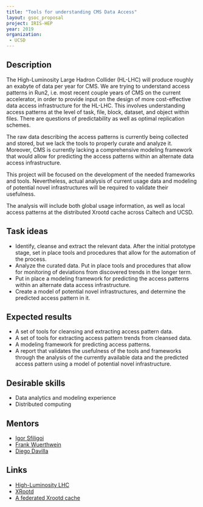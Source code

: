 ```yaml
---
title: "Tools for understanding CMS Data Access"
layout: gsoc_proposal
project: IRIS-HEP
year: 2019
organization:
 - UCSD
---
```



## Description

The High-Luminosity Large Hadron Collider (HL-LHC) will produce roughly an exabyte of data per year for CMS. 
We are trying to understand access patterns in Run2, i.e. most recent couple years of CMS on the current accelerator, 
in order to provide input on the design of more cost-effective data access infrastructure for the HL-LHC. 
This involves understanding access patterns at the level of task, file, block, dataset, and object within files.
There are questions of predictability as well as optimal replication schemes. 

The raw data describing the access patterns is currently being collected and stored, 
but we lack the tools to properly curate and analyze it.
Moreover, CMS is currently lacking a comprehensive modeling framework that would allow for
predicting the access patterns within an alternate data access infrastructure. 

This project will be focused on the development of the needed frameworks and tools. 
Nevertheless, actual analysis of current usage data and modeling of potential novel infrastructures
will be required to validate their usefulness.

The analysis will include both global usage information,
as well as local access patterns at the distributed Xrootd cache across Caltech and UCSD.


## Task ideas

 - Identify, cleanse and extract the relevant data. 
  After the initial prototype stage, set in place tools and procedures that allow for the automation of the process.
 - Analyze the curated data.
  Put in place tools and procedures that allow for monitoring of deviations from discovered trends in the longer term.  
 - Put in place a modeling framework for predicting the access patterns within an alternate data access infrastructure. 
 - Create a model of potential novel infrastructures, and determine the predicted access pattern in it.

## Expected results
 - A set of tools for cleansing and extracting access pattern data.
 - A set of tools for extracting access pattern trends from cleansed data.
 - A modeling framework for predicting access patterns.
 - A report that validates the usefulness of the tools and frameworks through the analysis of the currently available data
   and the predicted access pattern using a model of potential novel infrastructure. 

## Desirable skills
 - Data analytics and modeling experience
 - Distributed computing

## Mentors
  * [Igor Sfiligoi](mailto:igor.sfiligoi@gmail.com)
  * [Frank Wuerthwein](mailto:fkw@ucsd.edu)
  * [Diego Davilla](mailto:davila.foyo@gmail.com)

## Links
  * [High-Luminosity LHC](https://home.cern/science/accelerators/high-luminosity-lhc)
  * [XRootd](http://xrootd.org)
  * [A federated Xrootd cache](http://inspirehep.net/record/1699845)
